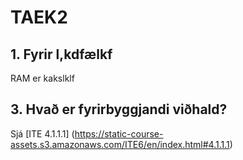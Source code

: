 # TAEK2

## 1. Fyrir     l,kdfælkf

RAM er kakslklf

## 3.	Hvað er fyrirbyggjandi viðhald?

   Sjá [ITE 4.1.1.1] (https://static-course-assets.s3.amazonaws.com/ITE6/en/index.html#4.1.1.1)

